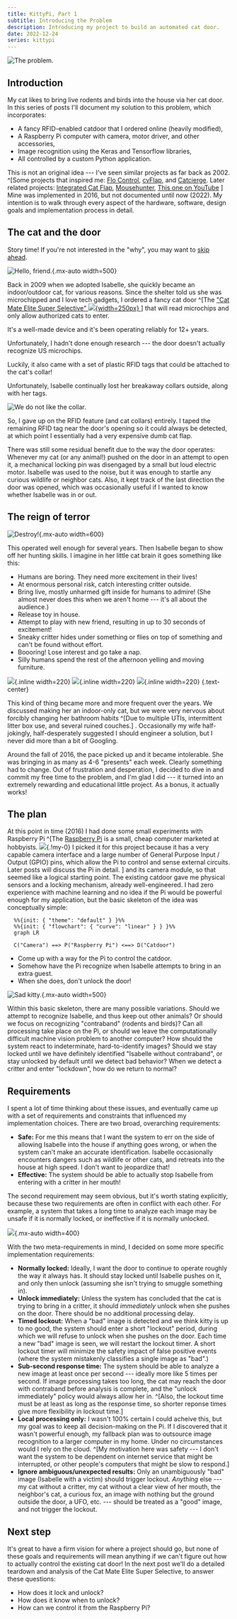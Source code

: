 ```yaml
---
title: KittyPi, Part 1
subtitle: Introducing the Problem
description: Introducing my project to build an automated cat door.
date: 2022-12-24
series: kittypi
---
```


![The problem.](/static/img/isa_hide1.jpg)

## Introduction

My cat likes to bring live rodents and birds into the house via her cat door.  In this series of posts I'll document my solution to this problem, which incorporates:

  - A fancy RFID-enabled catdoor that I ordered online (heavily modified),
  - A Raspberry Pi computer with camera, motor driver, and other accessories,
  - Image recognition using the Keras and Tensorflow libraries,
  - All controlled by a custom Python application.

This is not an original idea --- I've seen similar projects as far back as 2002.
^[Some projects that inspired me:
[Flo Control](https://web.archive.org/web/20111011164131/http://www.quantumpicture.com/Flo_Control/flo_control.htm),
[cvFlap](https://lmb.informatik.uni-freiburg.de/people/ronneber/cvflap/), and
[Catcierge](https://joakimsoderberg.github.io/catcierge/).  Later related projects: 
[Integrated Cat Flap](https://forums.raspberrypi.com/viewtopic.php?t=172114&sid=8740cc9928121be139dc8f4320d24792),
[Mousehunter](https://towardsdatascience.com/keep-your-home-mouse-free-with-an-ai-powered-cat-flap-a67c686ce394),
[This one on YouTube](https://www.youtube.com/watch?v=1A-Nf3QIJjM&t=2s&ab_channel=IgniteSeattle)
]
Mine was implemented in 2016, but not documented until now (2022).  My intention
is to walk through every aspect of the hardware, software, design goals and
implementation process in detail.

## The cat and the door

Story time!  If you're not interested in the "why", you may want to
[skip ahead](#the-plan).

![Hello, friend.](/static/img/isa_hunt1.jpg){.mx-auto width=500}

Back in 2009 when we adopted Isabelle, she quickly became an indoor/outdoor cat,
for various reasons.
Since the shelter told us she was microchipped and I love tech gadgets, I
ordered a fancy cat door
^[The ["Cat Mate Elite Super Selective" ![](/static/img/catdoor-product-front.webp){width=250px} ](https://closerpets.com/collections/cat-flaps/products/elite-microchip-flap-timer-control)]
that will read microchips and only allow authorized cats to enter.

It's a well-made device and it's been operating reliably for 12+ years.

Unfortunately, I hadn't done enough research --- the door doesn't actually
recognize US microchips.

Luckily, it also came with a set of plastic RFID tags
that could be attached to the cat's collar!

Unfortunately, Isabelle 
continually lost her breakaway collars outside, along with her tags.

![We do not like the collar.](/static/img/isa_collar3.jpg)

So, I gave up on the RFID feature (and cat collars) entirely.  I taped the remaining RFID tag near
the door's opening so it could always be detected, at which point I essentially had
a very expensive dumb cat flap.

There was still some
residual benefit due to the way the door operates:  Whenever my cat (or any
animal!) pushed on the door in an attempt to open it, a mechanical locking pin
was disengaged by a small but loud electric motor.  Isabelle was used to the noise,
but it was enough to startle any curious wildlife or neighbor cats.
Also, it kept track of the last direction the door was
opened, which was occasionally useful if I wanted to know whether Isabelle was in or
out.

## The reign of terror

![Destroy!](/static/img/isa_hunt2.jpg){.mx-auto width=600}

This operated well enough for several years.  Then Isabelle began to show off her
hunting skills. I imagine in her little cat brain it goes something like this:

* Humans are boring.  They need more excitement in their lives!
* At enormous personal risk, catch interesting critter outside.
* Bring live, mostly unharmed gift inside for humans to admire! (She almost never does this when we aren't home --- it's all about the audience.)
* Release toy in house.
* Attempt to play with new friend, resulting in up to 30 seconds of excitement!
* Sneaky critter hides under something or flies on top of something and can't be found without effort.
* Boooring! Lose interest and go take a nap.
* Silly humans spend the rest of the afternoon yelling and moving furniture.

![](/static/img/chipmunk2.jpg){.inline width=220}
![](/static/img/gecko1.jpg){.inline width=220}
![](/static/img/mouse1.jpg){.inline width=220}
{.text-center}

This kind of thing became more and more frequent over the years. We discussed making
her an indoor-only cat, but we were very nervous about forcibly changing her bathroom
habits ^[Due to multiple UTIs, intermittent litter box use, and several ruined couches.]
. Occasionally my wife half-jokingly, half-desperately suggested I should
engineer a solution, but I never did more than a bit of Googling.

Around the fall of 2016, the pace picked up and it became intolerable.  She was
bringing in as many as 4-6 "presents" each week. Clearly something had to change.
Out of frustration and desperation, I decided to dive in and commit my free time
to the problem, and I'm glad I did --- it turned into an extremely rewarding and
educational little project.  As a bonus, it actually works!

## The plan

At this point in time (2016) I had done some small experiments with Raspberry Pi
^[The
[Raspberry Pi](https://www.raspberrypi.com/products/raspberry-pi-3-model-b-plus/)
is a small, cheap computer marketed at hobbyists.
![](/static/img/rpi_product.jpg){.!my-0}
I picked it for this project
because it has a very capable camera interface and a large number of General Purpose Input / Output (GPIO) pins, which allow the Pi to control and sense external
circuits. Later posts will discuss the Pi in detail.
]
and its
camera module, so that seemed like a logical starting point.  The existing
catdoor gave me physical sensors and a locking mechanism, already well-engineered.
I had zero experience with machine learning and no idea if the Pi would be powerful
enough for my application, but the basic skeleton of the idea was conceptually
simple:

```mermaid
  %%{init: { "theme": "default" } }%%
  %%{init: { "flowchart": { "curve": "linear" } } }%%
  graph LR

  C("Camera") ==> P("Raspberry Pi") <==> D("Catdoor")
```

* Come up with a way for the Pi to control the catdoor.
* Somehow have the Pi recognize when Isabelle attempts to bring in an extra guest.
* When she does, don't unlock the door!

![Sad kitty.](/static/img/isa_face5.jpg){.mx-auto width=500}

Within this basic skeleton, there are many possible variations.
Should we attempt to recognize Isabelle, and thus keep out other animals?
Or should we focus on recognizing "contraband" (rodents and birds)?
Can all processing take place on the Pi, or should we leave the computationally
difficult machine vision problem to another computer?  How should the system react
to indeterminate, hard-to-identify images?  Should we stay locked until we have
definitely identified "Isabelle without contraband", or stay unlocked by default
until we detect bad behavior?  When we detect a critter and enter "lockdown", how
do we return to normal?

## Requirements

I spent a lot of time thinking about these issues, and eventually came up with
a set of requirements and constraints that influenced my implementation choices.
There are two broad, overarching requirements:

* **Safe:**  For me this means that I want the system to err on the side of
allowing Isabelle into the house if anything goes wrong, or when
the system can't make an accurate identification.  Isabelle occasionally encounters
dangers such as wildlife or other cats, and retreats into the house at high speed.  I
don't want to jeopardize that!
* **Effective:**  The system should be able to actually stop Isabelle from entering
with a critter in her mouth!

The second requirement may seem obvious, but it's worth stating explicitly, because
these two requirements are often in conflict with each other.
For example, a system that takes a long time to
analyze each image may be unsafe if it is normally locked, or ineffective if it is
normally unlocked.

![](/static/img/isa_box1.jpg){.mx-auto width=400}

With the two meta-requirements in mind, I decided on some more specific
implementation requirements:

* **Normally locked:**  Ideally, I want the door to continue to operate roughly
the way it always has.  It should stay locked until Isabelle pushes on it, and only
then unlock (assuming she isn't trying to smuggle something in).
* **Unlock immediately:**  Unless the system has concluded that the cat is
trying to bring in a critter, it should *immediately* unlock when she pushes on the
door.  There should be no additional processing delay.
* **Timed lockout:**  When a "bad" image is detected and we think kitty is up to no
good, the system should enter a short "lockout" period, during which we will refuse
to unlock when she pushes on the door.  Each time a new "bad" image is seen, we will
restart the lockout timer.  A short lockout timer will minimize the safety impact of false
positive events (where the system mistakenly classifies a single image as "bad".)
* **Sub-second response time:**  The system should be able to analyze a new image at
least once per second --- ideally more like 5 times per second.  If image processing
takes too long, the cat may reach the door with contraband before analysis is
complete, and the "unlock immediately" policy would always allow her in.
^[Also, the lockout time must be at least as long as the response
time, so shorter reponse times give more flexibility in lockout time.]
* **Local processing only:**  I wasn't 100% certain I could acheive this, but my goal
was to keep all decision-making on the Pi.  If I discovered that it wasn't powerful
enough, my fallback plan was to outsource image recognition to a larger computer in
my home.  Under no circumstances would I rely on the cloud.
^[My motivation here was safety --- I don't want the system to be dependent on
internet service that might be interrupted, or other people's computers that might
be slow to respond.]
* **Ignore ambiguous/unexpected results:**  Only an unambiguously "bad" image
(Isabelle with a victim) should trigger
lockout.  *Anything* else --- my cat without a critter, my cat without a clear view
of her mouth, the neighbor's cat, a curious fox, an image with nothing but the
ground outside the door, a UFO, etc. --- should be treated as a "good" image, and
not trigger the lockout.

## Next step

It's great to have a firm vision for where a project should go, but none of these
goals and requirements will mean anything if we can't figure out how to actually
control the existing cat door!  In the next post we'll do a detailed teardown and
analysis of the Cat Mate Elite Super Selective, to answer these questions:

- How does it lock and unlock?
- How does it know when to unlock?
- How can we control it from the Raspberry Pi?
